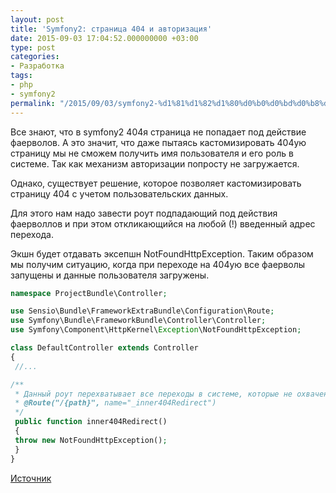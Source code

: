 ```yaml
---
layout: post
title: 'Symfony2: страница 404 и авторизация'
date: 2015-09-03 17:04:52.000000000 +03:00
type: post
categories:
- Разработка
tags:
- php
- symfony2
permalink: "/2015/09/03/symfony2-%d1%81%d1%82%d1%80%d0%b0%d0%bd%d0%b8%d1%86%d0%b0-404-%d0%b8-%d0%b0%d0%b2%d1%82%d0%be%d1%80%d0%b8%d0%b7%d0%b0%d1%86%d0%b8%d1%8f/"
---
```

Все знают, что в symfony2 404я страница не попадает под действие фаерволов. А это значит, что даже пытаясь кастомизировать 404ую страницу мы не сможем получить имя пользователя и его роль в системе. Так как механизм авторизации попросту не загружается.

Однако, существует решение, которое позволяет кастомизировать страницу 404 с учетом пользовательских данных.

Для этого нам надо завести роут подпадающий под действия фаерволлов и при этом откликающийся на любой (!) введенный адрес перехода.

Экшн будет отдавать эксепшн NotFoundHttpException. Таким образом мы получим ситуацию, когда при переходе на 404ую все фаерволы запущены и данные пользователя загружены.

```php
namespace ProjectBundle\Controller;

use Sensio\Bundle\FrameworkExtraBundle\Configuration\Route;  
use Symfony\Bundle\FrameworkBundle\Controller\Controller;  
use Symfony\Component\HttpKernel\Exception\NotFoundHttpException;

class DefaultController extends Controller  
{  
 //...

/**  
 * Данный роут перехватывает все переходы в системе, которые не охвачены другими роутами.  
 * @Route("/{path}", name="_inner404Redirect")  
 */  
 public function inner404Redirect()  
 {  
 throw new NotFoundHttpException();  
 }  
}
```

[Источник](https://github.com/symfony/symfony/issues/8414)

